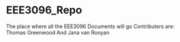 # EEE3096_Repo
The place where all the EEE3096 Documents will go
Contributers are: Thomas Greenwood And Jana van Rooyan
